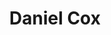 ---
layout: employee
skillsid: 10
title: 'Daniel Cox'
permalink: /employees/:title 
location: 'Las Vegas'
position: 'Real Estate Appraiser'
availability: 18
internal: true
categories: 
- employees
phoneNumber: 555-555-5555
email: email@gmail.com
manage: false
---
